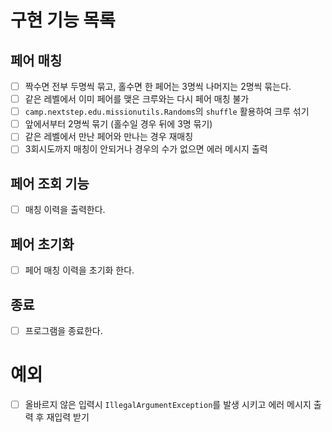 # 구현 기능 목록

## 페어 매칭
* [ ] 짝수면 전부 두명씩 묶고, 홀수면 한 페어는 3명씩 나머지는 2명씩 묶는다.
* [ ] 같은 레벨에서 이미 페어를 맺은 크루와는 다시 페어 매칭 불가
* [ ] `camp.nextstep.edu.missionutils.Randoms`의 `shuffle` 활용하여 크루 섞기
* [ ] 앞에서부터 2명씩 묶기 (홀수일 경우 뒤에 3명 묶기)
* [ ] 같은 레벨에서 만난 페어와 만나는 경우 재매칭
* [ ] 3회시도까지 매칭이 안되거나 경우의 수가 없으면 에러 메시지 출력

## 페어 조회 기능
* [ ] 매칭 이력을 출력한다.

## 페어 초기화
* [ ] 페어 매칭 이력을 초기화 한다.

## 종료
* [ ] 프로그램을 종료한다.

# 예외 
* [ ] 올바르지 않은 입력시 `IllegalArgumentException`를 발생 시키고 에러 메시지 출력 후 재입력 받기
